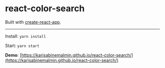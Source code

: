 # react-color-search

Built with [create-react-app](https://github.com/facebookincubator/create-react-app).

---

Install: `yarn install`

Start: `yarn start`

 **Demo**: [https://karisabinemalmin.github.io/react-color-search/](https://karisabinemalmin.github.io/react-color-search/)
